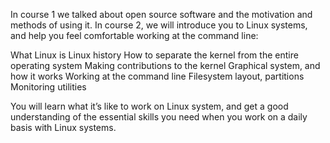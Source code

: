 In course 1 we talked about open source software and the motivation and methods of using it. In course 2, we will introduce you to Linux systems, and help you feel comfortable working at the command line:

What Linux is
Linux history
How to separate the kernel from the entire operating system
Making contributions to the kernel
Graphical system, and how it works
Working at the command line
Filesystem layout, partitions
Monitoring utilities

You will learn what it’s like to work on Linux system, and get a good understanding of the essential skills you need when you work on a daily basis with Linux systems.

